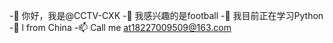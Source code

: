 -👋 你好，我是@CCTV-CXK
-👀 我感兴趣的是football
-🌱 我目前正在学习Python
-💞️ l from China
-📫 Call me at18227009509@163.com
